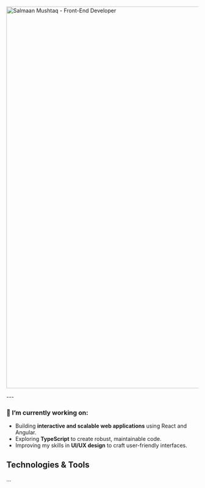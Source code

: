 # <p align="center">
  <img src="https://github.com/salmaan-mushtaq/salmaan-mushtaq/rainbow-superthin.webp" alt="Salmaan Mushtaq - Front-End Developer" width="1000" />
</p>
---

### 🔭 I’m currently working on:
- Building **interactive and scalable web applications** using React and Angular.
- Exploring **TypeScript** to create robust, maintainable code.
- Improving my skills in **UI/UX design** to craft user-friendly interfaces.

## Technologies & Tools
...

